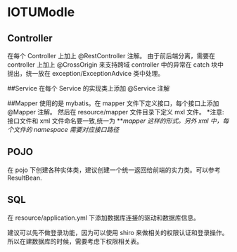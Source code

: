 # IOTUModle

## Controller
在每个 Controller 上加上 @RestController 注解。
由于前后端分离，需要在 controller 上加上 @CrossOrigin 来支持跨域
controller 中的异常在 catch 块中抛出，统一放在 exception/ExceptionAdvice 类中处理。

##Service
在每个 Service 的实现类上添加 @Service 注解

##Mapper
使用的是 mybatis。在 mapper 文件下定义接口，每个接口上添加 @Mapper 注解。
然后在 resource/mapper 文件目录下定义 mxl 文件。
*注意:接口文件和 xml 文件命名要一致,统一为 ***mapper 这样的形式。另外 xml 中，每个文件的 namespace 需要对应接口路径*

## POJO
在 pojo 下创建各种实体类，建议创建一个统一返回给前端的实力类。可以参考 ResultBean.


## SQL
在 resource/application.yml 下添加数据库连接的驱动和数据库信息。

建议可以先不做登录功能，因为可以使用 shiro 来做相关的权限认证和登录操作。所以在建数据库的时候，需要考虑下权限相关表。